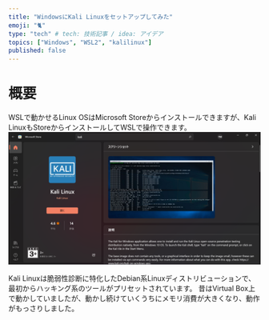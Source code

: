 ```yaml
---
title: "WindowsにKali Linuxをセットアップしてみた"
emoji: "🐈"
type: "tech" # tech: 技術記事 / idea: アイデア
topics: ["Windows", "WSL2", "kalilinux"]
published: false
---
```


# 概要
WSLで動かせるLinux OSはMicrosoft Storeからインストールできますが、Kali LinuxもStoreからインストールしてWSLで操作できます。
![](/images/wsl-kali-linux/image1.png)

Kali Linuxは脆弱性診断に特化したDebian系Linuxディストリビューションで、最初からハッキング系のツールがプリセットされています。
昔はVirtual Box上で動かしていましたが、動かし続けていくうちにメモリ消費が大きくなり、動作がもっさりしました。